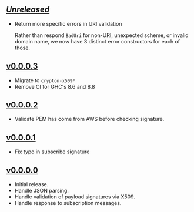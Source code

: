 ## [_Unreleased_](https://github.com/freckle/aws-sns-verify/compare/v0.0.0.3...main)

- Return more specific errors in URI validation

  Rather than respond `BadUri` for non-URI, unexpected scheme, or invalid domain
  name, we now have 3 distinct error constructors for each of those.

## [v0.0.0.3](https://github.com/freckle/aws-sns-verify/compare/v0.0.0.2...v0.0.0.3)

- Migrate to `crypton-x509*`
- Remove CI for GHC's 8.6 and 8.8

## [v0.0.0.2](https://github.com/freckle/aws-sns-verify/compare/v0.0.0.1...v0.0.0.2)

- Validate PEM has come from AWS before checking signature.

## [v0.0.0.1](https://github.com/freckle/aws-sns-verify/compare/v0.0.0.0...v0.0.0.1)

- Fix typo in subscribe signature

## [v0.0.0.0](https://github.com/freckle/aws-sns-verify/releases/tag/v0.0.0.0)

- Initial release.
- Handle JSON parsing.
- Handle validation of payload signatures via X509.
- Handle response to subscription messages.
